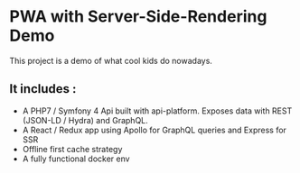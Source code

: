 PWA with Server-Side-Rendering Demo
===================================


This project is a demo of what cool kids do nowadays.

It includes :
-------------

 * A PHP7 / Symfony 4 Api built with api-platform. 
Exposes data with REST (JSON-LD / Hydra) and GraphQL.
 * A React / Redux app using Apollo for GraphQL queries and Express for SSR
 * Offline first cache strategy
 * A fully functional docker env
